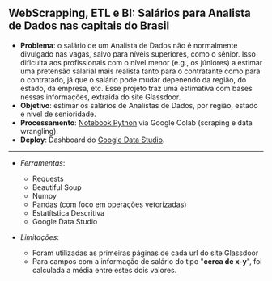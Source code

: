 ## **WebScrapping, ETL e BI: Salários para Analista de Dados nas capitais do Brasil**

* **Problema**: o salário de um Analista de Dados não é normalmente divulgado nas vagas, salvo para níveis superiores, como o sênior. Isso dificulta aos profissionais com o nível menor (e.g., os júniores) a estimar uma pretensão salarial mais realista tanto para o contratante como para o contratado, já que o salário pode mudar depenendo da região, do estado, da empresa, etc. Esse projeto traz uma estimativa com bases nessas informações, extraída do site Glassdoor.
* **Objetivo**: estimar os salários de Analistas de Dados, por região, estado e nível de senioridade.
* **Processamento**: [Notebook Python](https://github.com/OviedoVR/Portfolio-Analista-de-Dados-pt/blob/main/WebScrapping%2C%20ETL%20e%20BI:%20Sal%C3%A1rios%20para%20Analista%20de%20Dados%20nas%20capitais%20do%20Brasil/WebScraping_AnalistaDeDados_Glassdoor_Brasil.ipynb) via Google Colab (scraping e data wrangling).
* **Deploy**: Dashboard do [Google Data Studio](https://datastudio.google.com/reporting/87c046b9-b77f-4e62-a137-7e53f835ef17).

---

* *Ferramentas*: 
    * Requests
    * Beautiful Soup
    * Numpy
    * Pandas (com foco em operações vetorizadas)
    * Estatítstica Descritiva
    * Google Data Studio

* *Limitações*: 
    * Foram utilizadas as primeiras páginas de cada url do site Glassdoor
    * Para campos com a informação de salário do tipo "**cerca de x-y**", foi calculada a média entre estes dois valores.
